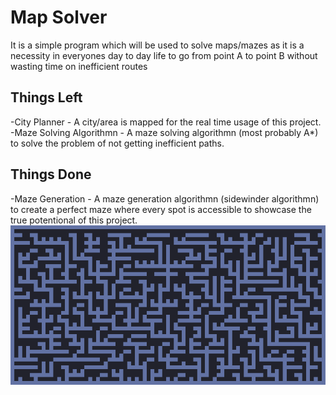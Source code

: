 # Map Solver
It is a simple program which will be used to solve maps/mazes as it is a necessity in everyones day to day life to go from point A to point B without wasting time on inefficient routes
## Things Left
-City Planner - A city/area is mapped for the real time usage of this project.   
-Maze Solving Algorithmn - A maze solving algorithmn (most probably A*) to solve the problem of not getting inefficient paths.

## Things Done
-Maze Generation - A maze generation algorithmn (sidewinder algorithmn) to create a perfect maze where every spot is accessible to showcase the true potentional of this project.
![Maze](https://github.com/Ajesh2/Map-Solver/blob/main/Maze.png)
